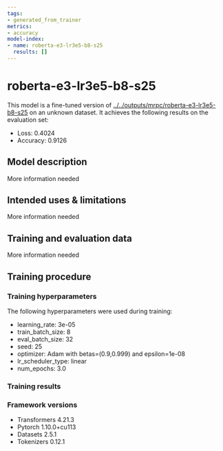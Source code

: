 ```yaml
---
tags:
- generated_from_trainer
metrics:
- accuracy
model-index:
- name: roberta-e3-lr3e5-b8-s25
  results: []
---
```


<!-- This model card has been generated automatically according to the information the Trainer had access to. You
should probably proofread and complete it, then remove this comment. -->

# roberta-e3-lr3e5-b8-s25

This model is a fine-tuned version of [../../outputs/mrpc/roberta-e3-lr3e5-b8-s25](https://huggingface.co/../../outputs/mrpc/roberta-e3-lr3e5-b8-s25) on an unknown dataset.
It achieves the following results on the evaluation set:
- Loss: 0.4024
- Accuracy: 0.9126

## Model description

More information needed

## Intended uses & limitations

More information needed

## Training and evaluation data

More information needed

## Training procedure

### Training hyperparameters

The following hyperparameters were used during training:
- learning_rate: 3e-05
- train_batch_size: 8
- eval_batch_size: 32
- seed: 25
- optimizer: Adam with betas=(0.9,0.999) and epsilon=1e-08
- lr_scheduler_type: linear
- num_epochs: 3.0

### Training results



### Framework versions

- Transformers 4.21.3
- Pytorch 1.10.0+cu113
- Datasets 2.5.1
- Tokenizers 0.12.1
